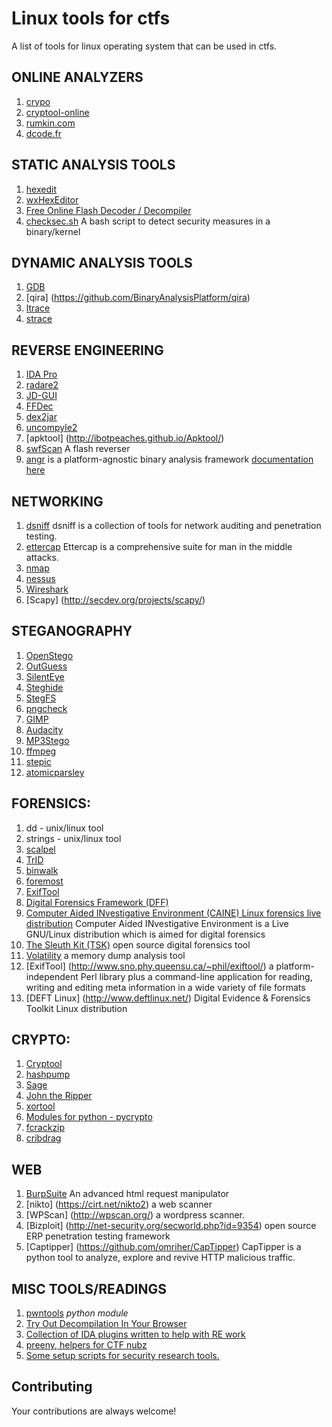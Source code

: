Linux tools for ctfs
========================

A list of tools for linux operating system that can be used in ctfs.

## ONLINE ANALYZERS
1. [crypo](http://www.crypo.com/)
2. [cryptool-online](http://www.cryptool-online.org/)
3. [rumkin.com](http://rumkin.com/tools/cipher/)
4. [dcode.fr](http://www.dcode.fr/)


## STATIC ANALYSIS TOOLS
1. [hexedit](http://www.hexedit.com)
2. [wxHexEditor](http://www.wxhexeditor.org/download.php)
3. [Free Online Flash Decoder / Decompiler](http://www.showmycode.com/)
4. [checksec.sh](http://www.trapkit.de/tools/checksec.html) A bash script to detect security measures in a binary/kernel


## DYNAMIC ANALYSIS TOOLS
1. [GDB](http://www.gnu.org/software/gdb/download/)
2. [qira] (https://github.com/BinaryAnalysisPlatform/qira)
3. [ltrace](http://linux.die.net/man/1/ltrace)
4. [strace](http://linux.die.net/man/1/strace)


## REVERSE ENGINEERING
1. [IDA Pro](https://www.hex-rays.com/products/ida/support/download.shtml)
2. [radare2](http://www.radare.org/y/?p=download)
3. [JD-GUI](http://jd.benow.ca/#jd-gui-overview)
4. [FFDec](http://www.free-decompiler.com/flash/download.html)
5. [dex2jar](http://code.google.com/p/dex2jar/)
6. [uncompyle2](https://github.com/wibiti/uncompyle2)
7. [apktool] (http://ibotpeaches.github.io/Apktool/)
8. [swfScan](http://h30499.www3.hp.com/t5/SWFScan/SWFSCAN/m-p/6692476#M46) A flash reverser
9. [angr](https://github.com/angr/angr) is a platform-agnostic binary analysis framework [documentation here](https://github.com/angr/angr-doc)

## NETWORKING
1. [dsniff](http://monkey.org/~dugsong/dsniff/) dsniff is a collection of tools for network auditing and penetration testing.
2. [ettercap](http://ettercap.github.io/ettercap/) Ettercap is a comprehensive suite for man in the middle attacks.
3. [nmap](http://nmap.org/)
4. [nessus](http://www.tenable.com/products/nessus-vulnerability-scanner)
5. [Wireshark](https://www.wireshark.org/) 
6. [Scapy] (http://secdev.org/projects/scapy/)

## STEGANOGRAPHY
1. [OpenStego](http://www.openstego.info/)
2. [OutGuess](http://www.outguess.org/download.php)
3. [SilentEye](http://www.silenteye.org/download.html)
4. [Steghide](http://steghide.sourceforge.net/download.php)
5. [StegFS](http://sourceforge.net/projects/stegfs/)
6. [pngcheck](http://www.libpng.org/pub/png/apps/pngcheck.html)
7. [GIMP](http://www.gimp.org/downloads/)
8. [Audacity](http://audacity.sourceforge.net/download/)
9. [MP3Stego](http://www.petitcolas.net/steganography/mp3stego/)
10. [ffmpeg](https://www.ffmpeg.org/download.html)
11. [stepic](http://domnit.org/stepic/doc/)
12. [atomicparsley](http://atomicparsley.sourceforge.net/)


## FORENSICS:
1. dd - unix/linux tool
2. strings - unix/linux tool
3. [scalpel](https://github.com/sleuthkit/scalpel)
4. [TrID](http://mark0.net/soft-trid-e.html)
5. [binwalk](http://binwalk.org/)
6. [foremost](http://foremost.sourceforge.net/)
7. [ExifTool](http://www.sno.phy.queensu.ca/~phil/exiftool/)
8. [Digital Forensics Framework (DFF)](http://www.digital-forensic.org/download/) 
9. [Computer Aided INvestigative Environment (CAINE) Linux forensics live distribution](http://www.caine-live.net/) Computer Aided INvestigative Environment is a Live GNU/Linux distribution which is aimed for digital forensics
10. [The Sleuth Kit (TSK)](http://www.sleuthkit.org/sleuthkit/download.php) open source digital forensics tool
11. [Volatility](http://code.google.com/p/volatility/) a memory dump analysis tool
12. [ExifTool] (http://www.sno.phy.queensu.ca/~phil/exiftool/) a platform-independent Perl library plus a command-line application for reading, writing and editing meta information in a wide variety of file formats 
13. [DEFT Linux] (http://www.deftlinux.net/) Digital Evidence & Forensics Toolkit Linux distribution


## CRYPTO:
1. [Cryptool](https://www.cryptool.org/)
2. [hashpump](https://github.com/bwall/HashPump)
3. [Sage](http://www.sagemath.org/)
4. [John the Ripper](http://www.openwall.com/john/)
5. [xortool](https://github.com/hellman/xortool)
6. [Modules for python - pycrypto](https://www.dlitz.net/software/pycrypto/)
7. [fcrackzip](http://software.schmorp.de/pkg/fcrackzip.html)
8. [cribdrag](https://github.com/SpiderLabs/cribdrag)
 

## WEB
1. [BurpSuite](https://portswigger.net/burp/) An advanced html request manipulator
2. [nikto] (https://cirt.net/nikto2) a web scanner
3. [WPScan] (http://wpscan.org/) a wordpress scanner.
4. [Bizploit] (http://net-security.org/secworld.php?id=9354)  open source ERP penetration testing framework
5. [Captipper] (https://github.com/omriher/CapTipper) CapTipper is a python tool to analyze, explore and revive HTTP malicious traffic.

## MISC TOOLS/READINGS
1. [pwntools](https://github.com/Gallopsled/pwntools) *python module*
2. [Try Out Decompilation In Your Browser](https://retdec.com/decompilation/)
3. [Collection of IDA plugins written to help with RE work](https://github.com/devttys0/ida/tree/master/plugins)
4. [preeny, helpers for CTF nubz](https://github.com/boogy/preeny)
5. [Some setup scripts for security research tools.](https://github.com/zardus/ctf-tools)
 
## Contributing
Your contributions are always welcome!

